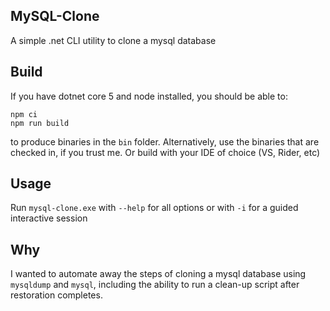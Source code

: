 MySQL-Clone
---

A simple .net CLI utility to clone a mysql database

Build
---
If you have dotnet core 5 and node installed, you should be able to:
```
npm ci
npm run build
```

to produce binaries in the `bin` folder. Alternatively, use the binaries that are checked in,
if you trust me. Or build with your IDE of choice (VS, Rider, etc)

Usage
---
Run `mysql-clone.exe` with `--help` for all options or with `-i` for a guided interactive session

Why
---
I wanted to automate away the steps of cloning a mysql database using `mysqldump` and `mysql`,
including the ability to run a clean-up script after restoration completes.
